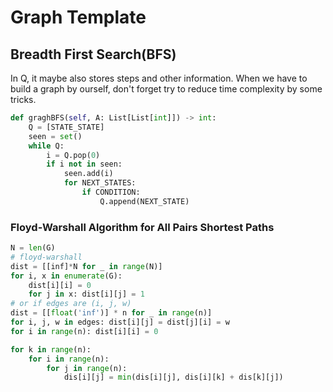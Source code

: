 # Graph Template

## Breadth First Search(BFS)

In Q, it maybe also stores steps and other information.
When we have to build a graph by ourself, don't forget try to reduce time complexity by some tricks.

```py
def graghBFS(self, A: List[List[int]]) -> int:
    Q = [STATE_STATE]
    seen = set()
    while Q:
        i = Q.pop(0)
        if i not in seen:
            seen.add(i)
            for NEXT_STATES:
                if CONDITION:
                    Q.append(NEXT_STATE)
```

### Floyd-Warshall Algorithm for All Pairs Shortest Paths

``` py
N = len(G)
# floyd-warshall
dist = [[inf]*N for _ in range(N)]
for i, x in enumerate(G):
    dist[i][i] = 0
    for j in x: dist[i][j] = 1
# or if edges are (i, j, w)
dist = [[float('inf')] * n for _ in range(n)]
for i, j, w in edges: dist[i][j] = dist[j][i] = w
for i in range(n): dist[i][i] = 0

for k in range(n):
    for i in range(n):
        for j in range(n):
            dis[i][j] = min(dis[i][j], dis[i][k] + dis[k][j])
```
